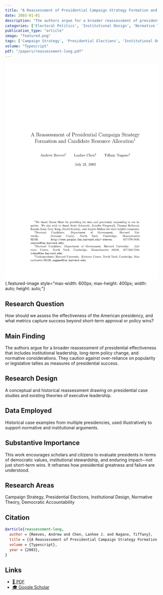 ```yaml
---
title: "A Reassessment of Presidential Campaign Strategy Formation and Candidate Resource Allocation"
date: 2003-01-01
description: "The authors argue for a broader reassessment of presidential effectiveness that includes institutional leadership, long-term policy change, and normative considerations. They caution against over-reliance on popularity or legislative tallies as measures of presidential success."
categories: ['Electoral Politics', 'Institutional Design', 'Normative Theory', 'Democratic Accountability']
publication_type: "article"
image: "featured.png"
tags: ['Campaign Strategy', 'Presidential Elections', 'Institutional Design', 'Normative Theory', 'Democratic Accountability']
volume: "Typescript"
pdf: "/papers/reassessment-long.pdf"
---
```


![](featured.png){.featured-image style="max-width: 600px; max-height: 400px; width: auto; height: auto;"}

## Research Question

How should we assess the effectiveness of the American presidency, and what metrics capture success beyond short-term approval or policy wins?

## Main Finding

The authors argue for a broader reassessment of presidential effectiveness that includes institutional leadership, long-term policy change, and normative considerations. They caution against over-reliance on popularity or legislative tallies as measures of presidential success.

## Research Design

A conceptual and historical reassessment drawing on presidential case studies and existing theories of executive leadership.

## Data Employed

Historical case examples from multiple presidencies, used illustratively to support normative and institutional arguments.

## Substantive Importance

This work encourages scholars and citizens to evaluate presidents in terms of democratic values, institutional stewardship, and enduring impact–-not just short-term wins. It reframes how presidential greatness and failure are understood.

## Research Areas

Campaign Strategy, Presidential Elections, Institutional Design, Normative Theory, Democratic Accountability

## Citation

```bibtex
@article{reassessment-long,
  author = {Reeves, Andrew and Chen, Lanhee J. and Nagano, Tiffany},
  title = {{A Reassessment of Presidential Campaign Strategy Formation and Candidate Resource Allocation}},
  volume = {Typescript},
  year = {2003},
}
```

## Links

- [📄 PDF](/papers/reassessment-long.pdf)
- [🎓 Google Scholar](https://scholar.google.com/scholar?q=A%20Reassessment%20of%20Presidential%20Campaign%20Strategy%20Formation%20and%20Candidate%20Resource%20Allocation)